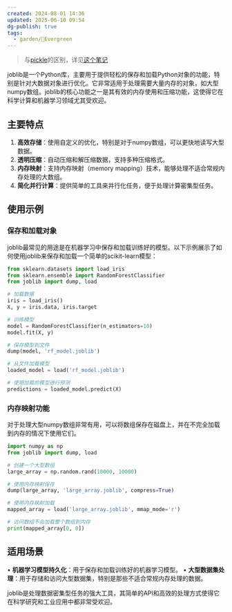 ```yaml
---
created: 2024-08-01 14:36
updated: 2025-06-10 09:54
dg-publish: true
tags:
  - garden/🌳Evergreen
---
```



> 与[pickle](pickle模块进行对象的序列化.md)的区别，详见[这个笔记](pickle与joblib的区别.md)


joblib是一个Python库，主要用于提供轻松的保存和加载Python对象的功能，特别是针对大数据对象进行优化。它非常适用于处理需要大量内存的对象，如大型numpy数组。joblib的核心功能之一是其有效的内存使用和压缩功能，这使得它在科学计算和机器学习领域尤其受欢迎。


## **主要特点**

  

1. **高效存储**：使用自定义的优化，特别是对于numpy数组，可以更快地读写大型数据。
2. **透明压缩**：自动压缩和解压缩数据，支持多种压缩格式。
3. **内存映射**：支持内存映射（memory mapping）技术，能够处理不适合常规内存处理的大数组。
4. **简化并行计算**：提供简单的工具来并行化任务，便于处理计算密集型任务。


## **使用示例**

  

### **保存和加载对象**

  

joblib最常见的用途是在机器学习中保存和加载训练好的模型。以下示例展示了如何使用joblib来保存和加载一个简单的scikit-learn模型：

```python
from sklearn.datasets import load_iris
from sklearn.ensemble import RandomForestClassifier
from joblib import dump, load

# 加载数据
iris = load_iris()
X, y = iris.data, iris.target

# 训练模型
model = RandomForestClassifier(n_estimators=10)
model.fit(X, y)

# 保存模型到文件
dump(model, 'rf_model.joblib')

# 从文件加载模型
loaded_model = load('rf_model.joblib')

# 使用加载的模型进行预测
predictions = loaded_model.predict(X)
```


### **内存映射功能**

  

对于处理大型numpy数组非常有用，可以将数组保存在磁盘上，并在不完全加载到内存的情况下使用它们。

```python
import numpy as np
from joblib import dump, load

# 创建一个大型数组
large_array = np.random.rand(10000, 10000)

# 使用内存映射保存
dump(large_array, 'large_array.joblib', compress=True)

# 使用内存映射加载
mapped_array = load('large_array.joblib', mmap_mode='r')

# 访问数组不会加载整个数组到内存
print(mapped_array[0, 0])
```


## **适用场景**

  

• **机器学习模型持久化**：用于保存和加载训练好的机器学习模型。
• **大型数据集处理**：用于存储和访问大型数据集，特别是那些不适合常规内存处理的数据。

  

joblib是处理数据密集型任务的强大工具，其简单的API和高效的处理方式使得它在科学研究和工业应用中都非常受欢迎。
